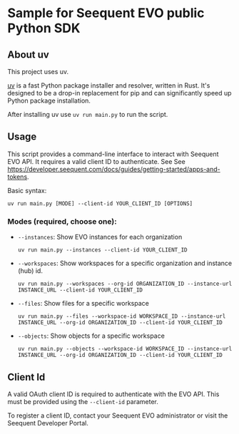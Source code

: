 # Sample for Seequent EVO public Python SDK

## About uv
This project uses uv.

[uv](https://github.com/astral-sh/uv) is a fast Python package installer and resolver, written in Rust. It's designed to be a drop-in replacement for pip and can significantly speed up Python package installation.

After installing uv use `uv run main.py` to run the script.

## Usage

This script provides a command-line interface to interact with Seequent EVO API. It requires a valid client ID to authenticate. See  See https://developer.seequent.com/docs/guides/getting-started/apps-and-tokens.

Basic syntax:
```
uv run main.py [MODE] --client-id YOUR_CLIENT_ID [OPTIONS]
```

### Modes (required, choose one):

- `--instances`: Show EVO instances for each organization
  ```
  uv run main.py --instances --client-id YOUR_CLIENT_ID
  ```

- `--workspaces`: Show workspaces for a specific organization and instance (hub) id.
  ```
  uv run main.py --workspaces --org-id ORGANIZATION_ID --instance-url INSTANCE_URL --client-id YOUR_CLIENT_ID
  ```

- `--files`: Show files for a specific workspace
  ```
  uv run main.py --files --workspace-id WORKSPACE_ID --instance-url INSTANCE_URL --org-id ORGANIZATION_ID --client-id YOUR_CLIENT_ID
  ```

- `--objects`: Show objects for a specific workspace
  ```
  uv run main.py --objects --workspace-id WORKSPACE_ID --instance-url INSTANCE_URL --org-id ORGANIZATION_ID --client-id YOUR_CLIENT_ID
  ```

## Client Id

A valid OAuth client ID is required to authenticate with the EVO API. This must be provided using the `--client-id` parameter.

To register a client ID, contact your Seequent EVO administrator or visit the Seequent Developer Portal.


